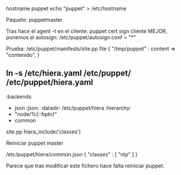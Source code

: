 hostname puppet
echo "puppet" > /etc/hostname

Paquete:
  puppetmaster


Tras hace el agent -t en el cliente:
puppet cert sign cliente
MEJOR, ponemos el autosign: /etc/puppet/autosign.conf = "*"


Prueba:
/etc/puppet/manifests/site.pp
file { "/tmp/puppet" :
  content => "contenido",
}


ln -s /etc/hiera.yaml /etc/puppet/
/etc/puppet/hiera.yaml
---
:backends:
  - json
:json:
  :datadir: /etc/puppet/hiera
:hierarchy:
  - "node/%{::fqdn}"
  - common


site.pp
hiera_include('classes')

Reiniciar puppet master


/etc/puppet/hiera/common.json
{
  "classes" : [
    "ntp"
  ]
}

Parece que tras modificar este fichero hace falta reiniciar puppet.
